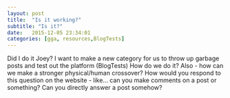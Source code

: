 ```yaml
---
layout: post
title:  "Is it working?"
subtitle: "Is it?"
date:   2015-12-05 23:34:01
categories: [gga, resources,BlogTests]
---
```



Did I do it Joey?  I want to make a new category for us to throw up garbage posts and test out the platform (BlogTests) How do we do it? 
Also - how can we make a stronger physical/human crossover?  How would you respond to this question on the website - like... can you make comments on a post or something? Can you directly answer a post somehow?

